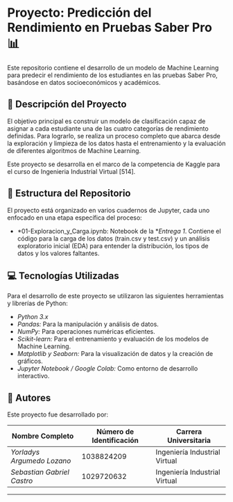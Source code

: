 # Proyecto: Predicción del Rendimiento en Pruebas Saber Pro 📊

Este repositorio contiene el desarrollo de un modelo de Machine Learning para predecir el rendimiento de los estudiantes en las pruebas Saber Pro, basándose en datos socioeconómicos y académicos.

## 📝 Descripción del Proyecto

El objetivo principal es construir un modelo de clasificación capaz de asignar a cada estudiante una de las cuatro categorías de rendimiento definidas. Para lograrlo, se realiza un proceso completo que abarca desde la exploración y limpieza de los datos hasta el entrenamiento y la evaluación de diferentes algoritmos de Machine Learning.

Este proyecto se desarrolla en el marco de la competencia de Kaggle para el curso de Ingenieria Industrial Virtual [514].

## 📂 Estructura del Repositorio

El proyecto está organizado en varios cuadernos de Jupyter, cada uno enfocado en una etapa específica del proceso:

*   *01-Exploracion_y_Carga.ipynb: Notebook de la **Entrega 1*. Contiene el código para la carga de los datos (train.csv y test.csv) y un análisis exploratorio inicial (EDA) para entender la distribución, los tipos de datos y los valores faltantes.

## 💻 Tecnologías Utilizadas

Para el desarrollo de este proyecto se utilizaron las siguientes herramientas y librerías de Python:

*   *Python 3.x*
*   *Pandas:* Para la manipulación y análisis de datos.
*   *NumPy:* Para operaciones numéricas eficientes.
*   *Scikit-learn:* Para el entrenamiento y evaluación de los modelos de Machine Learning.
*   *Matplotlib y Seaborn:* Para la visualización de datos y la creación de gráficos.
*   *Jupyter Notebook / Google Colab:* Como entorno de desarrollo interactivo.

## 👥 Autores

Este proyecto fue desarrollado por:

| Nombre Completo             | Número de Identificación | Carrera Universitaria              |
| --------------------------- | ------------------------ | ---------------------------------- |
| *Yorladys Argumedo Lozano*  | 1038824209             | Ingeniería Industrial Virtual      |
| *Sebastian Gabriel Castro*| 1029720632             | Ingeniería Industrial Virtual      |

---
